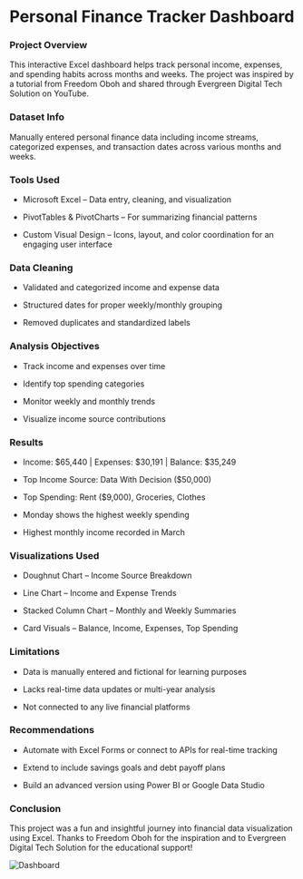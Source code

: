 # Personal Finance Tracker Dashboard

### Project Overview
This interactive Excel dashboard helps track personal income, expenses, and spending habits across months and weeks. 
The project was inspired by a tutorial from Freedom Oboh and shared through Evergreen Digital Tech Solution on YouTube.

### Dataset Info
Manually entered personal finance data including income streams, categorized expenses, and transaction dates across various months and weeks.

### Tools Used
- Microsoft Excel – Data entry, cleaning, and visualization

- PivotTables & PivotCharts – For summarizing financial patterns

- Custom Visual Design – Icons, layout, and color coordination for an engaging user interface

### Data Cleaning
- Validated and categorized income and expense data

- Structured dates for proper weekly/monthly grouping

- Removed duplicates and standardized labels

### Analysis Objectives
- Track income and expenses over time

- Identify top spending categories

- Monitor weekly and monthly trends

- Visualize income source contributions

### Results
- Income: $65,440 | Expenses: $30,191 | Balance: $35,249

- Top Income Source: Data With Decision ($50,000)

- Top Spending: Rent ($9,000), Groceries, Clothes

- Monday shows the highest weekly spending

- Highest monthly income recorded in March

### Visualizations Used
- Doughnut Chart – Income Source Breakdown

- Line Chart – Income and Expense Trends

- Stacked Column Chart – Monthly and Weekly Summaries

- Card Visuals – Balance, Income, Expenses, Top Spending

### Limitations
- Data is manually entered and fictional for learning purposes

- Lacks real-time data updates or multi-year analysis

- Not connected to any live financial platforms

### Recommendations
- Automate with Excel Forms or connect to APIs for real-time tracking

- Extend to include savings goals and debt payoff plans

- Build an advanced version using Power BI or Google Data Studio

### Conclusion
This project was a fun and insightful journey into financial data visualization using Excel.
Thanks to Freedom Oboh for the inspiration and to Evergreen Digital Tech Solution for the educational support!

![Dashboard](./Visual/linkkkkkkk/.PNG)
